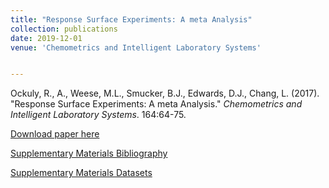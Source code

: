 ```yaml
---
title: "Response Surface Experiments: A meta Analysis"
collection: publications
date: 2019-12-01
venue: 'Chemometrics and Intelligent Laboratory Systems'


---
```

Ockuly, R., A., Weese, M.L., Smucker, B.J., Edwards, D.J., Chang, L. (2017). &quot;Response Surface Experiments: A meta Analysis.&quot; 
<i>Chemometrics and Intelligent Laboratory Systems</i>. 164:64-75. 

[Download paper here](http://weeseml.github.io/files/Ockluy_et_al_2017.pdf)

[Supplementary Materials Bibliography](http://weeseml.github.io/files/supp_ockuly_etal_2017_CILS.pdf)

[Supplementary Materials Datasets](http://weeseml.github.io/files/supp_ockuly_etal_2017_CILS2)
